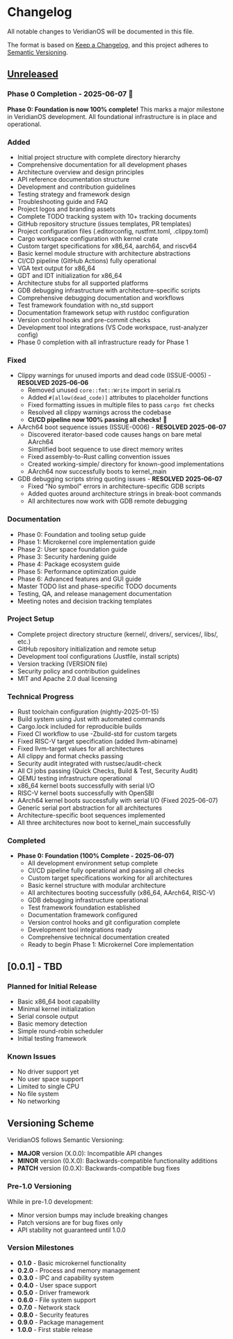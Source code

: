 # Changelog

All notable changes to VeridianOS will be documented in this file.

The format is based on [Keep a Changelog](https://keepachangelog.com/en/1.0.0/),
and this project adheres to [Semantic Versioning](https://semver.org/spec/v2.0.0.html).

## [Unreleased]

### Phase 0 Completion - 2025-06-07 🎉
**Phase 0: Foundation is now 100% complete!** This marks a major milestone in VeridianOS development. All foundational infrastructure is in place and operational.

### Added
- Initial project structure with complete directory hierarchy
- Comprehensive documentation for all development phases
- Architecture overview and design principles
- API reference documentation structure
- Development and contribution guidelines
- Testing strategy and framework design
- Troubleshooting guide and FAQ
- Project logos and branding assets
- Complete TODO tracking system with 10+ tracking documents
- GitHub repository structure (issues templates, PR templates)
- Project configuration files (.editorconfig, rustfmt.toml, .clippy.toml)
- Cargo workspace configuration with kernel crate
- Custom target specifications for x86_64, aarch64, and riscv64
- Basic kernel module structure with architecture abstractions
- CI/CD pipeline (GitHub Actions) fully operational
- VGA text output for x86_64
- GDT and IDT initialization for x86_64
- Architecture stubs for all supported platforms
- GDB debugging infrastructure with architecture-specific scripts
- Comprehensive debugging documentation and workflows
- Test framework foundation with no_std support
- Documentation framework setup with rustdoc configuration
- Version control hooks and pre-commit checks
- Development tool integrations (VS Code workspace, rust-analyzer config)
- Phase 0 completion with all infrastructure ready for Phase 1

### Fixed
- Clippy warnings for unused imports and dead code (ISSUE-0005) - **RESOLVED 2025-06-06**
  - Removed unused `core::fmt::Write` import in serial.rs
  - Added `#[allow(dead_code)]` attributes to placeholder functions
  - Fixed formatting issues in multiple files to pass `cargo fmt` checks
  - Resolved all clippy warnings across the codebase
  - **CI/CD pipeline now 100% passing all checks!** 🎉
- AArch64 boot sequence issues (ISSUE-0006) - **RESOLVED 2025-06-07**
  - Discovered iterator-based code causes hangs on bare metal AArch64
  - Simplified boot sequence to use direct memory writes
  - Fixed assembly-to-Rust calling convention issues
  - Created working-simple/ directory for known-good implementations
  - AArch64 now successfully boots to kernel_main
- GDB debugging scripts string quoting issues - **RESOLVED 2025-06-07**
  - Fixed "No symbol" errors in architecture-specific GDB scripts
  - Added quotes around architecture strings in break-boot commands
  - All architectures now work with GDB remote debugging

### Documentation
- Phase 0: Foundation and tooling setup guide
- Phase 1: Microkernel core implementation guide
- Phase 2: User space foundation guide
- Phase 3: Security hardening guide
- Phase 4: Package ecosystem guide
- Phase 5: Performance optimization guide
- Phase 6: Advanced features and GUI guide
- Master TODO list and phase-specific TODO documents
- Testing, QA, and release management documentation
- Meeting notes and decision tracking templates

### Project Setup
- Complete project directory structure (kernel/, drivers/, services/, libs/, etc.)
- GitHub repository initialization and remote setup
- Development tool configurations (Justfile, install scripts)
- Version tracking (VERSION file)
- Security policy and contribution guidelines
- MIT and Apache 2.0 dual licensing

### Technical Progress
- Rust toolchain configuration (nightly-2025-01-15)
- Build system using Just with automated commands
- Cargo.lock included for reproducible builds
- Fixed CI workflow to use -Zbuild-std for custom targets
- Fixed RISC-V target specification (added llvm-abiname)
- Fixed llvm-target values for all architectures
- All clippy and format checks passing
- Security audit integrated with rustsec/audit-check
- All CI jobs passing (Quick Checks, Build & Test, Security Audit)
- QEMU testing infrastructure operational
- x86_64 kernel boots successfully with serial I/O
- RISC-V kernel boots successfully with OpenSBI
- AArch64 kernel boots successfully with serial I/O (Fixed 2025-06-07)
- Generic serial port abstraction for all architectures
- Architecture-specific boot sequences implemented
- All three architectures now boot to kernel_main successfully

### Completed
- **Phase 0: Foundation (100% Complete - 2025-06-07)**
  - All development environment setup complete
  - CI/CD pipeline fully operational and passing all checks
  - Custom target specifications working for all architectures
  - Basic kernel structure with modular architecture
  - All architectures booting successfully (x86_64, AArch64, RISC-V)
  - GDB debugging infrastructure operational
  - Test framework foundation established
  - Documentation framework configured
  - Version control hooks and git configuration complete
  - Development tool integrations ready
  - Comprehensive technical documentation created
  - Ready to begin Phase 1: Microkernel Core implementation

## [0.0.1] - TBD

### Planned for Initial Release
- Basic x86_64 boot capability
- Minimal kernel initialization
- Serial console output
- Basic memory detection
- Simple round-robin scheduler
- Initial testing framework

### Known Issues
- No driver support yet
- No user space support
- Limited to single CPU
- No file system
- No networking

## Versioning Scheme

VeridianOS follows Semantic Versioning:

- **MAJOR** version (X.0.0): Incompatible API changes
- **MINOR** version (0.X.0): Backwards-compatible functionality additions  
- **PATCH** version (0.0.X): Backwards-compatible bug fixes

### Pre-1.0 Versioning

While in pre-1.0 development:
- Minor version bumps may include breaking changes
- Patch versions are for bug fixes only
- API stability not guaranteed until 1.0.0

### Version Milestones

- **0.1.0** - Basic microkernel functionality
- **0.2.0** - Process and memory management
- **0.3.0** - IPC and capability system
- **0.4.0** - User space support
- **0.5.0** - Driver framework
- **0.6.0** - File system support
- **0.7.0** - Network stack
- **0.8.0** - Security features
- **0.9.0** - Package management
- **1.0.0** - First stable release

[Unreleased]: https://github.com/doublegate/VeridianOS/compare/main...HEAD